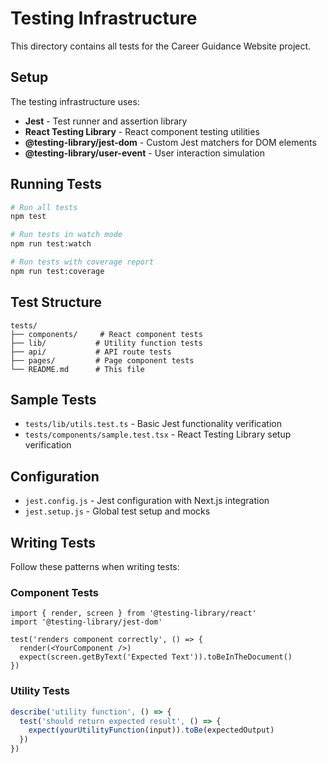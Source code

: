 # Testing Infrastructure

This directory contains all tests for the Career Guidance Website project.

## Setup

The testing infrastructure uses:
- **Jest** - Test runner and assertion library
- **React Testing Library** - React component testing utilities
- **@testing-library/jest-dom** - Custom Jest matchers for DOM elements
- **@testing-library/user-event** - User interaction simulation

## Running Tests

```bash
# Run all tests
npm test

# Run tests in watch mode
npm run test:watch

# Run tests with coverage report
npm run test:coverage
```

## Test Structure

```
tests/
├── components/     # React component tests
├── lib/           # Utility function tests
├── api/           # API route tests
├── pages/         # Page component tests
└── README.md      # This file
```

## Sample Tests

- `tests/lib/utils.test.ts` - Basic Jest functionality verification
- `tests/components/sample.test.tsx` - React Testing Library setup verification

## Configuration

- `jest.config.js` - Jest configuration with Next.js integration
- `jest.setup.js` - Global test setup and mocks

## Writing Tests

Follow these patterns when writing tests:

### Component Tests
```tsx
import { render, screen } from '@testing-library/react'
import '@testing-library/jest-dom'

test('renders component correctly', () => {
  render(<YourComponent />)
  expect(screen.getByText('Expected Text')).toBeInTheDocument()
})
```

### Utility Tests
```ts
describe('utility function', () => {
  test('should return expected result', () => {
    expect(yourUtilityFunction(input)).toBe(expectedOutput)
  })
})
```